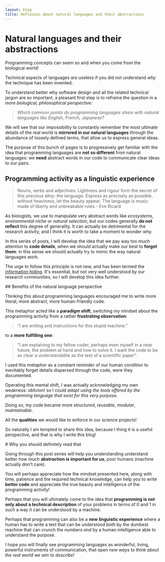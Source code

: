 ```yaml
---
layout: blog
title: Reflexion about natural languages and their abstractions
---
```


# Natural languages and their abstractions

Programming concepts can seem so arid when you come from the biological world!

Technical aspects of languages are useless if you did not understand *why* the technique has been invented.

To understand better why software design and all the related technical jargon are so important, a pleasant first step is to reframe the question in a *more biological, philosophical perspective*:

> *Which common points do programming languages share with natural languages like English, French, Japanese?*

We will see that our impossibility to constantly remember the most ultimate details of the real world is **mirrored in our natural languages** through the abundance of loosely
defined terms, that allow us to express general ideas.

The purpose of this bunch of pages is to progressively get familiar with the idea that programming languages are **not so different** from natural languages: we **need** abstract words in our code to communicate clear ideas to our pairs.

## Programming activity as a linguistic experience

> Nouns, verbs and adjectives. Lightness and rigour form the secret of this precious
alloy: the language. Express as precisely as possible, without heaviness, let the
beauty appear. The language is music made of liberty and unbreakable rules - Eve Ricard

As biologists, we use to manipulate very abstract words like *ecosystems*,
*environmental niche* or *natural selection*, but our codes generally **do not reflect** this degree of generality. It can actually be detrimental for the research activity, and I think it is worth to take a moment to wonder why.

In this series of posts, I will develop the idea that we pay way too much attention
to **code details**, when we should actually make our best to **forget them**: in
this sense we should actually try to mimic the way natural languages work.

The urge to follow this principle is not new, and has been termed the [information hiding](https://en.wikipedia.org/wiki/Information_hiding). It's essential, but not very
well understood by our research communities, so I will develop this idea further.

## Benefits of the natural language perspective

Thinking this about programming languages encouraged
me to write more literal, more abstract, more human-friendly code.

This metaphor acted like a **paradigm shift**, switching my mindset about the programming activity from a rather **frustrating observation**:

> "I am writing arid instructions for this stupid machine."

to a **more fulfilling one**:

> "I am explaining to my fellow coder, perhaps even myself in a near future, the problem
at hand and how to solve it. I want the code to be as clear a understandable as the text of a
scientific paper".

I used this metaphor as a constant reminder of our human condition to
inevitably forget details dispersed through the code, were they documented.

Operating this mental shift, I was actually acknowledging my own weakness: oblivion! so I could *adapt using the tools offered by the programming language that exist for this very purpose*.

Doing so, my code became more *structured*, *reusable*, *modular*, *maintainable*.

All the **qualities** we would like to enforce in our science projects!

So naturally I am tempted to share this idea, because I thing it is a useful perspective,
and that is why I write this blog!

# Why you should definitely read that

Going through this post series will help you understanding understand better how much **abstraction is important for us**, poor humans (machine actually don't care).

You will perhaps appreciate how the mindset presented here, along with time, patience and the required technical knowledge, can help you to write **better code** and appreciate the true beauty and intelligence of the programming activity!

Perhaps that you will ultimately come to the idea that **programming is not only about a technical description** of your problems in terms of 0 and 1 in such a way it can be understood by a machine.

Perhaps that programming can also be a **new linguistic experience** where a human has to write a text that can be understood *both* by the dumbest machine that can crunch
the numbers *and* by a human intelligence able to understand the purpose.

I hope you will finally see programming languages as wonderful, living, powerful instruments of communication, that open *new ways to think about the real world we aim to describe!*
